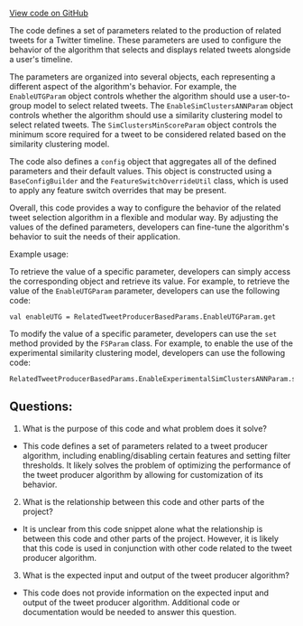 [View code on GitHub](https://github.com/misbahsy/the-algorithm/cr-mixer/server/src/main/scala/com/twitter/cr_mixer/param/RelatedTweetProducerBasedParams.scala)

The code defines a set of parameters related to the production of related tweets for a Twitter timeline. These parameters are used to configure the behavior of the algorithm that selects and displays related tweets alongside a user's timeline. 

The parameters are organized into several objects, each representing a different aspect of the algorithm's behavior. For example, the `EnableUTGParam` object controls whether the algorithm should use a user-to-group model to select related tweets. The `EnableSimClustersANNParam` object controls whether the algorithm should use a similarity clustering model to select related tweets. The `SimClustersMinScoreParam` object controls the minimum score required for a tweet to be considered related based on the similarity clustering model. 

The code also defines a `config` object that aggregates all of the defined parameters and their default values. This object is constructed using a `BaseConfigBuilder` and the `FeatureSwitchOverrideUtil` class, which is used to apply any feature switch overrides that may be present. 

Overall, this code provides a way to configure the behavior of the related tweet selection algorithm in a flexible and modular way. By adjusting the values of the defined parameters, developers can fine-tune the algorithm's behavior to suit the needs of their application. 

Example usage:

To retrieve the value of a specific parameter, developers can simply access the corresponding object and retrieve its value. For example, to retrieve the value of the `EnableUTGParam` parameter, developers can use the following code:

```
val enableUTG = RelatedTweetProducerBasedParams.EnableUTGParam.get
```

To modify the value of a specific parameter, developers can use the `set` method provided by the `FSParam` class. For example, to enable the use of the experimental similarity clustering model, developers can use the following code:

```
RelatedTweetProducerBasedParams.EnableExperimentalSimClustersANNParam.set(true)
```
## Questions: 
 1. What is the purpose of this code and what problem does it solve?
- This code defines a set of parameters related to a tweet producer algorithm, including enabling/disabling certain features and setting filter thresholds. It likely solves the problem of optimizing the performance of the tweet producer algorithm by allowing for customization of its behavior.

2. What is the relationship between this code and other parts of the project?
- It is unclear from this code snippet alone what the relationship is between this code and other parts of the project. However, it is likely that this code is used in conjunction with other code related to the tweet producer algorithm.

3. What is the expected input and output of the tweet producer algorithm?
- This code does not provide information on the expected input and output of the tweet producer algorithm. Additional code or documentation would be needed to answer this question.
